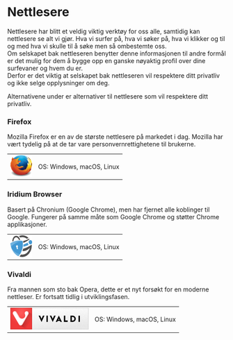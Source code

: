 # Nettlesere

Nettlesere har blitt et veldig viktig verktøy for oss alle, samtidig kan nettlesere se alt vi gjør. Hva vi surfer på, hva vi søker på, hva vi klikker og til og med hva vi skulle til å søke men så ombestemte oss.  
Om selskapet bak nettleseren benytter denne informasjonen til andre formål er det mulig for dem å bygge opp en ganske nøyaktig profil over dine surfevaner og hvem du er.  
Derfor er det viktig at selskapet bak nettleseren vil respektere ditt privatliv og ikke selge opplysninger om deg.  

Alternativene under er alternativer til nettlesere som vil respektere ditt privatliv.

### Firefox

Mozilla Firefox er en av de største nettlesere på markedet i dag. Mozilla har vært tydelig på at de tar vare personvernrettighetene til brukerne.  

<table>
 <tr>
   <td>
   <a href="https://www.mozilla.org/nb-NO/firefox/new/" >
<img src="img/nettlesere/firefox.png" alt="Firefox" height="50" width="50" />
</a>
  </td>
   <td>
   OS: Windows, macOS, Linux    
   </td>
 </tr>
</table>


### Iridium Browser

Basert på Chronium (Google Chrome), men har fjernet alle koblinger til Google. Fungerer på samme måte som Google Chrome og støtter Chrome applikasjoner.  

<table>
 <tr>
   <td>
    <a href="https://iridiumbrowser.de/" >
<img src="img/nettlesere/iridium.png" alt="Iridium Browser" height="50" width="50" />
</a>
  </td>
   <td>
   OS: Windows, macOS, Linux   
   </td>
 </tr>
</table>


### Vivaldi

Fra mannen som sto bak Opera, dette er et nyt forsøkt for en moderne nettleser. Er fortsatt tidlig i utviklingsfasen.

<table>
 <tr>
   <td>
    <a href="https://vivaldi.com/?lang=nb_NO" >
<img src="img/nettlesere/vivaldi.png" alt="Vivaldi" />
</a>
  </td>
   <td>
   OS: Windows, macOS, Linux    
   </td>
 </tr>
</table>
